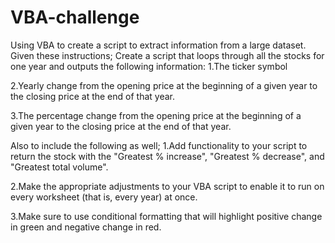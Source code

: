 # VBA-challenge
Using VBA to create a script to extract information from a large dataset.
Given these instructions;
Create a script that loops through all the stocks for one year and outputs the following information:
1.The ticker symbol

2.Yearly change from the opening price at the beginning of a given year to the closing price at the end of that year.

3.The percentage change from the opening price at the beginning of a given year to the closing price at the end of that year.

Also to include the following as well;
1.Add functionality to your script to return the stock with the "Greatest % increase", "Greatest % decrease", and "Greatest total volume".

2.Make the appropriate adjustments to your VBA script to enable it to run on every worksheet (that is, every year) at once.

3.Make sure to use conditional formatting that will highlight positive change in green and negative change in red.
